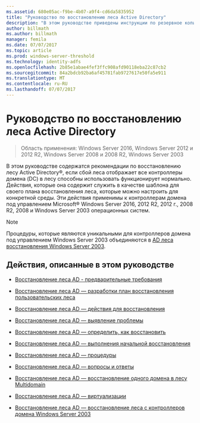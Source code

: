 ```yaml
---
ms.assetid: 680e05ac-f9be-4b07-a9f4-cd6da5835952
title: "Руководство по восстановлению леса Active Directory"
description: "В этом руководстве приведены инструкции по резервное копирование, восстановление и аварийное восстановление active directory."
author: billmath
ms.author: billmath
manager: femila
ms.date: 07/07/2017
ms.topic: article
ms.prod: windows-server-threshold
ms.technology: identity-adfs
ms.openlocfilehash: 2b85e1abae4fef3ffc908afd90118eba22c87cb2
ms.sourcegitcommit: 84a2bdcb92ba6af45781fab9727617e50fa5e911
ms.translationtype: MT
ms.contentlocale: ru-RU
ms.lasthandoff: 07/07/2017
---
```

# <a name="active-directory-forest-recovery-guide"></a>Руководство по восстановлению леса Active Directory

>Область применения: Windows Server 2016, Windows Server 2012 и 2012 R2, Windows Server 2008 и 2008 R2, Windows Server 2003

В этом руководстве содержатся рекомендации по восстановлению лесу Active Directory®, если сбой леса отображает все контроллеры домена (DC) в лесу способны использовать функционирует нормально. Действия, которые она содержит служить в качестве шаблона для своего плана восстановления леса, которые можно настроить для конкретной среды. Эти действия применимы к контроллерам домена под управлением Microsoft® Windows Server 2016, 2012 R2, 2012 г., 2008 R2, 2008 и Windows Server 2003 операционных систем.  
  
> [!NOTE]
>  Процедуры, которые являются уникальными для контроллеров домена под управлением Windows Server 2003 объединяются в [AD леса восстановления Windows Server 2003](AD-Forest-Recovery-Windows-Server-2003.md).  
  
## <a name="steps-outlined-in-this-guide"></a>Действия, описанные в этом руководстве 
  
-   [Восстановление леса AD - предварительные требования](AD-Forest-Recovery-Prerequisties.md)  
  
-   [Восстановление леса AD — разработки план восстановления пользовательских леса](AD-Forest-Recovery-Devising-a-Plan.md)  

-   [Восстановление леса AD — действия для восстановления](AD-Forest-Recovery-Steps-For-Restoring.md)

- [Восстановление леса AD — выявление проблемы](AD-Forest-Recovery-Identify-the-Problem.md)
  
-   [Восстановление леса AD — определить, как восстановить](AD-Forest-Recovery-Determine-how-to-Recover.md)

-   [Восстановление леса AD — выполнения начальной восстановления](AD-Forest-Recovery-Perform-initial-recovery.md)  
  
-   [Восстановление леса AD — процедуры](AD-Forest-Recovery-Procedures.md)  
  
-   [Восстановление леса AD — вопросы и ответы](AD-Forest-Recovery-FAQ.md)  
  
-   [Восстановление леса AD — восстановление одного домена в лесу Multidomain](AD-Forest-Recovery-Single-Domain-in-Multidomain-Recovery.md)  

-   [Восстановление леса AD — виртуализации](AD-Forest-Recovery-Virtualization.md)
  
-   [Восстановление леса AD — восстановление леса с контроллеров домена Windows Server 2003](AD-Forest-Recovery-Windows-Server-2003.md)  

